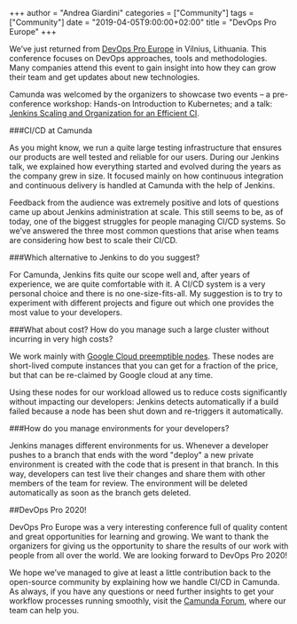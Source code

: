 +++
author = "Andrea Giardini"
categories = ["Community"]
tags = ["Community"]
date = "2019-04-05T9:00:00+02:00"
title = "DevOps Pro Europe"
+++

We’ve just returned from [DevOps Pro Europe](https://devopspro.lt/) in Vilnius, Lithuania. This conference focuses on DevOps approaches, tools and methodologies. Many companies attend this event to gain insight into how they can grow their team and get updates about new technologies.

<!--more-->

Camunda was welcomed by the organizers to showcase two events – a pre-conference workshop: Hands-on Introduction to Kubernetes; and a talk: [Jenkins Scaling and Organization for an Efficient CI](https://blog.camunda.com/post/2019/03/camundas-journey-to-an-efficient-and-scalable-ci/).

###CI/CD at Camunda

As you might know, we run a quite large testing infrastructure that ensures our products are well tested and reliable for our users. During our Jenkins talk, we explained how everything started and evolved during the years as the company grew in size. It focused mainly on how continuous integration and continuous delivery is handled at Camunda with the help of Jenkins.

Feedback from the audience was extremely positive and lots of questions came up about Jenkins administration at scale. This still seems to be, as of today, one of the biggest struggles for people managing CI/CD systems. So we’ve answered the three most common questions that arise when teams are considering how best to scale their CI/CD.


###Which alternative to Jenkins to do you suggest?

For Camunda, Jenkins fits quite our scope well and, after years of experience, we are quite comfortable with it. A CI/CD system is a very personal choice and there is no one-size-fits-all. My suggestion is to try to experiment with different projects and figure out which one provides the most value to your developers.

###What about cost? How do you manage such a large cluster without incurring in very high costs?

We work mainly with [Google Cloud preemptible nodes](https://cloud.google.com/preemptible-vms/). These nodes are short-lived compute instances that you can get for a fraction of the price, but that can be re-claimed by Google cloud at any time.

Using these nodes for our workload allowed us to reduce costs significantly without impacting our developers: Jenkins detects automatically if a build failed because a node has been shut down and re-triggers it automatically.

###How do you manage environments for your developers?

Jenkins manages different environments for us. Whenever a developer pushes to a branch that ends with the word "deploy" a new private environment is created with the code that is present in that branch. In this way, developers can test live their changes and share them with other members of the team for review. The environment will be deleted automatically as soon as the branch gets deleted.


##DevOps Pro 2020!

DevOps Pro Europe was a very interesting conference full of quality content and great opportunities for learning and growing. We want to thank the organizers for giving us the opportunity to share the results of our work with people from all over the world. We are looking forward to DevOps Pro 2020!

We hope we’ve managed to give at least a little contribution back to the open-source community by explaining how we handle CI/CD in Camunda. As always, if you have any questions or need further insights to get your workflow processes running smoothly, visit the [Camunda Forum](https://forum.camunda.org/), where our team can help you.
